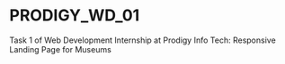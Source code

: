 # PRODIGY_WD_01
Task 1 of Web Development Internship at Prodigy Info Tech: Responsive Landing Page for Museums
